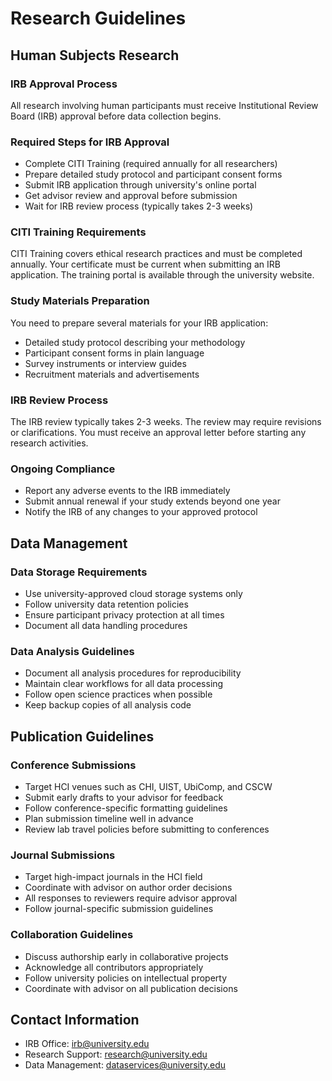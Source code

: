 # Research Guidelines

## Human Subjects Research

### IRB Approval Process

All research involving human participants must receive Institutional Review Board (IRB) approval before data collection begins.

### Required Steps for IRB Approval

- Complete CITI Training (required annually for all researchers)
- Prepare detailed study protocol and participant consent forms
- Submit IRB application through university's online portal
- Get advisor review and approval before submission
- Wait for IRB review process (typically takes 2-3 weeks)

### CITI Training Requirements

CITI Training covers ethical research practices and must be completed annually. Your certificate must be current when submitting an IRB application. The training portal is available through the university website.

### Study Materials Preparation

You need to prepare several materials for your IRB application:

- Detailed study protocol describing your methodology
- Participant consent forms in plain language
- Survey instruments or interview guides
- Recruitment materials and advertisements

### IRB Review Process

The IRB review typically takes 2-3 weeks. The review may require revisions or clarifications. You must receive an approval letter before starting any research activities.

### Ongoing Compliance

- Report any adverse events to the IRB immediately
- Submit annual renewal if your study extends beyond one year
- Notify the IRB of any changes to your approved protocol

## Data Management

### Data Storage Requirements

- Use university-approved cloud storage systems only
- Follow university data retention policies
- Ensure participant privacy protection at all times
- Document all data handling procedures

### Data Analysis Guidelines

- Document all analysis procedures for reproducibility
- Maintain clear workflows for all data processing
- Follow open science practices when possible
- Keep backup copies of all analysis code

## Publication Guidelines

### Conference Submissions

- Target HCI venues such as CHI, UIST, UbiComp, and CSCW
- Submit early drafts to your advisor for feedback
- Follow conference-specific formatting guidelines
- Plan submission timeline well in advance
- Review lab travel policies before submitting to conferences

### Journal Submissions

- Target high-impact journals in the HCI field
- Coordinate with advisor on author order decisions
- All responses to reviewers require advisor approval
- Follow journal-specific submission guidelines

### Collaboration Guidelines

- Discuss authorship early in collaborative projects
- Acknowledge all contributors appropriately
- Follow university policies on intellectual property
- Coordinate with advisor on all publication decisions

## Contact Information

- IRB Office: irb@university.edu
- Research Support: research@university.edu
- Data Management: dataservices@university.edu